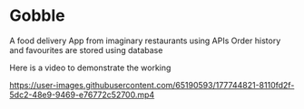 # Gobble
A food delivery App from imaginary restaurants using APIs
Order history and favourites are stored using database

Here is a video to demonstrate the working

https://user-images.githubusercontent.com/65190593/177744821-8110fd2f-5dc2-48e9-9469-e76772c52700.mp4


